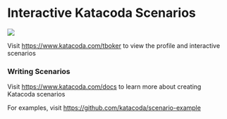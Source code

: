# Interactive Katacoda Scenarios

[![](http://shields.katacoda.com/katacoda/tboker/count.svg)](https://www.katacoda.com/tboker "Get your profile on Katacoda.com")

Visit https://www.katacoda.com/tboker to view the profile and interactive scenarios

### Writing Scenarios
Visit https://www.katacoda.com/docs to learn more about creating Katacoda scenarios

For examples, visit https://github.com/katacoda/scenario-example
